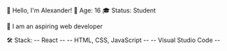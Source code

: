 👋 Hello, I'm Alexander!
🌟 Age: 16
🎓 Status: Student

👾 I am an aspiring web developer

🛠️ Stack:
  -- React --
  -- HTML, CSS, JavaScript --
  -- Visual Studio Code --
